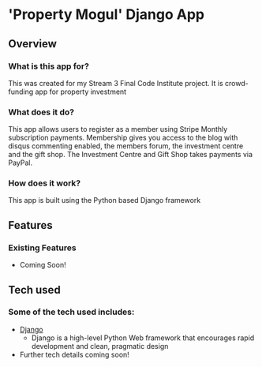 # 'Property Mogul' Django App

## Overview

### What is this app for?

This was created for my Stream 3 Final Code Institute project.  It is crowd-funding app for property investment

### What does it do?

This app allows users to register as a member using Stripe Monthly subscription payments.  Membership gives you access to the blog with disqus commenting enabled, the members forum, the investment centre and the gift shop.  The Investment Centre and Gift Shop takes payments via PayPal.

### How does it work?

This app is built using the Python based Django framework 

## Features

### Existing Features
- Coming Soon!

## Tech used

### Some of the tech used includes:
- [Django](https://www.djangoproject.com/)
	- Django is a high-level Python Web framework that encourages rapid development and clean, pragmatic design
- Further tech details coming soon!